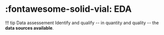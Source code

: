 # :fontawesome-solid-vial: EDA

!!! tip Data assessement
    Identify and qualify -- in quantity and quality -- the **data sources available**.

